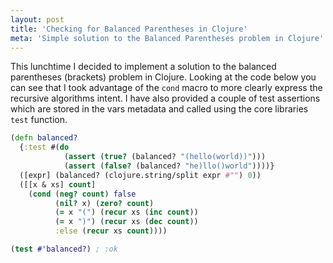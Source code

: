 ```yaml
---
layout: post
title: 'Checking for Balanced Parentheses in Clojure'
meta: 'Simple solution to the Balanced Parentheses problem in Clojure'
---
```


This lunchtime I decided to implement a solution to the balanced parentheses (brackets) problem in Clojure.
Looking at the code below you can see that I took advantage of the `cond` macro to more clearly express the recursive algorithms intent.
I have also provided a couple of test assertions which are stored in the vars metadata and called using the core libraries `test` function.

<!--more-->

```clojure
(defn balanced?
  {:test #(do
            (assert (true? (balanced? "(hello(world))")))
            (assert (false? (balanced? "he)llo()world"))))}
  ([expr] (balanced? (clojure.string/split expr #"") 0))
  ([[x & xs] count]
    (cond (neg? count) false
          (nil? x) (zero? count)
          (= x "(") (recur xs (inc count))
          (= x ")") (recur xs (dec count))
          :else (recur xs count))))

(test #'balanced?) ; :ok
```
